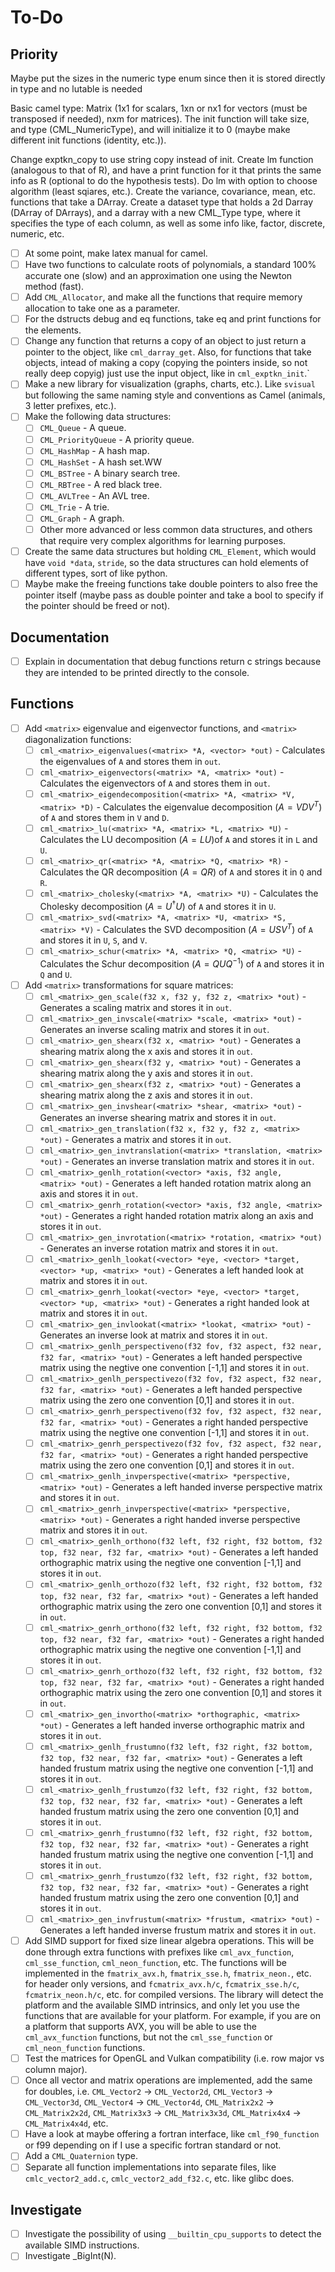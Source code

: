 # To-Do

## Priority

Maybe put the sizes in the numeric type enum since then it is stored directly in type and no lutable is needed

Basic camel type: Matrix (1x1 for scalars, 1xn or nx1 for vectors (must be transposed if needed), nxm for matrices). The init function will take size, and type (CML_NumericType), and will initialize it to 0 (maybe make different init functions (identity, etc.)). 

Change exptkn_copy to use string copy instead of init.
Create lm function (analogous to that of R), and have a print function for it that prints the same info as R (optional to do the hypothesis tests). Do lm with option to choose algorithm (least sqiares, etc.).
Create the variance, covariance, mean, etc. functions that take a DArray.
Create a dataset type that holds a 2d Darray (DArray of DArrays), and a darray with a new CML_Type type, where it specifies the type of each column, as well as some info like, factor, discrete, numeric, etc.

- [ ] At some point, make latex manual for camel.
- [ ] Have two functions to calculate roots of polynomials, a standard 100% accurate one (slow) and an approximation one using the Newton method (fast).
- [ ] Add `CML_Allocator`, and make all the functions that require memory allocation to take one as a parameter.
- [ ] For the dstructs debug and eq functions, take eq and print functions for the elements.
- [ ] Change any function that returns a copy of an object to just return a pointer to the object, like `cml_darray_get`. Also, for functions that take objects, intead of making a copy (copying the pointers inside, so not really deep copyig) just use the input object, like in `cml_exptkn_init`.`
- [ ] Make a new library for visualization (graphs, charts, etc.). Like `svisual` but following the same naming style and conventions as Camel (animals, 3 letter prefixes, etc.).
- [ ] Make the following data structures:
  - [ ] ```CML_Queue``` - A queue.
  - [ ] ```CML_PriorityQueue``` - A priority queue.
  - [ ] ```CML_HashMap``` - A hash map.
  - [ ] ```CML_HashSet``` - A hash set.WW
  - [ ] ```CML_BSTree``` - A binary search tree.
  - [ ] ```CML_RBTree``` - A red black tree.
  - [ ] ```CML_AVLTree``` - An AVL tree.
  - [ ] ```CML_Trie``` - A trie.
  - [ ] ```CML_Graph``` - A graph.
  - [ ] Other more advanced or less common data structures, and others that require very complex algorithms for learning purposes.
- [ ] Create the same data structures but holding `CML_Element`, which would have `void *data`, `stride`, so the data structures can hold elements of different types, sort of like python.
- [ ] Maybe make the freeing functions take double pointers to also free the pointer itself (maybe pass as double pointer and take a bool to specify if the pointer should be freed or not).

## Documentation

- [ ] Explain in documentation that debug functions return c strings because they are intended to be printed directly to the console.

## Functions

- [ ] Add ```<matrix>``` eigenvalue and eigenvector functions, and ```<matrix>``` diagonalization functions:
  - [ ] ```cml_<matrix>_eigenvalues(<matrix> *A, <vector> *out)``` - Calculates the eigenvalues of ```A``` and stores them in ```out```.
  - [ ] ```cml_<matrix>_eigenvectors(<matrix> *A, <matrix> *out)``` - Calculates the eigenvectors of ```A``` and stores them in ```out```.
  - [ ] ```cml_<matrix>_eigendecomposition(<matrix> *A, <matrix> *V, <matrix> *D)``` - Calculates the eigenvalue decomposition ($A = VDV^T$) of ```A``` and stores them in ```V``` and ```D```.
  - [ ] ```cml_<matrix>_lu(<matrix> *A, <matrix> *L, <matrix> *U)``` - Calculates the LU decomposition ($A = LU$)of ```A``` and stores it in ```L``` and ```U```.
  - [ ] ```cml_<matrix>_qr(<matrix> *A, <matrix> *Q, <matrix> *R)``` - Calculates the QR decomposition ($A = QR$) of ```A``` and stores it in ```Q``` and ```R```.
  - [ ] ```cml_<matrix>_cholesky(<matrix> *A, <matrix> *U)``` - Calculates the Cholesky decomposition ($A = U^\dag U$) of ```A``` and stores it in ```U```.
  - [ ] ```cml_<matrix>_svd(<matrix> *A, <matrix> *U, <matrix> *S, <matrix> *V)``` - Calculates the SVD decomposition ($A = USV^T$) of ```A``` and stores it in ```U```, ```S```, and ```V```.
  - [ ] ```cml_<matrix>_schur(<matrix> *A, <matrix> *Q, <matrix> *U)``` - Calculates the Schur decomposition ($A = QUQ^{-1}$) of ```A``` and stores it in ```Q``` and ```U```.
- [ ] Add ```<matrix>``` transformations for square matrices:
  - [ ] ```cml_<matrix>_gen_scale(f32 x, f32 y, f32 z, <matrix> *out)``` - Generates a scaling matrix and stores it in ```out```.
  - [ ] ```cml_<matrix>_gen_invscale(<matrix> *scale, <matrix> *out)``` - Generates an inverse scaling matrix and stores it in ```out```.
  - [ ] ```cml_<matrix>_gen_shearx(f32 x, <matrix> *out)``` - Generates a shearing matrix along the x axis and stores it in ```out```.
  - [ ] ```cml_<matrix>_gen_shearx(f32 y, <matrix> *out)``` - Generates a shearing matrix along the y axis and stores it in ```out```.
  - [ ] ```cml_<matrix>_gen_shearx(f32 z, <matrix> *out)``` - Generates a shearing matrix along the z axis and stores it in ```out```.
  - [ ] ```cml_<matrix>_gen_invshear(<matrix> *shear, <matrix> *out)``` - Generates an inverse shearing matrix and stores it in ```out```.
  - [ ] ```cml_<matrix>_gen_translation(f32 x, f32 y, f32 z, <matrix> *out)``` - Generates a matrix and stores it in ```out```.
  - [ ] ```cml_<matrix>_gen_invtranslation(<matrix> *translation, <matrix> *out)``` - Generates an inverse translation matrix and stores it in ```out```.
  - [ ] ```cml_<matrix>_genlh_rotation(<vector> *axis, f32 angle,  <matrix> *out)``` - Generates a left handed rotation matrix along an axis and stores it in ```out```.
  - [ ] ```cml_<matrix>_genrh_rotation(<vector> *axis, f32 angle, <matrix> *out)``` - Generates a right handed rotation matrix along an axis and stores it in ```out```.
  - [ ] ```cml_<matrix>_gen_invrotation(<matrix> *rotation, <matrix> *out)``` - Generates an inverse rotation matrix and stores it in ```out```.
  - [ ] ```cml_<matrix>_genlh_lookat(<vector> *eye, <vector> *target, <vector> *up, <matrix> *out)``` - Generates a left handed look at matrix and stores it in ```out```.
  - [ ] ```cml_<matrix>_genrh_lookat(<vector> *eye, <vector> *target, <vector> *up, <matrix> *out)``` - Generates a right handed look at matrix and stores it in ```out```.
  - [ ] ```cml_<matrix>_gen_invlookat(<matrix> *lookat, <matrix> *out)``` - Generates an inverse look at matrix and stores it in ```out```.
  - [ ] ```cml_<matrix>_genlh_perspectiveno(f32 fov, f32 aspect, f32 near, f32 far, <matrix> *out)``` - Generates a left handed perspective matrix using the negtive one convention [-1,1] and stores it in ```out```.
  - [ ] ```cml_<matrix>_genlh_perspectivezo(f32 fov, f32 aspect, f32 near, f32 far, <matrix> *out)``` - Generates a left handed perspective matrix using the zero one convention [0,1] and stores it in ```out```.
  - [ ] ```cml_<matrix>_genrh_perspectiveno(f32 fov, f32 aspect, f32 near, f32 far, <matrix> *out)``` - Generates a right handed perspective matrix using the negtive one convention [-1,1] and stores it in ```out```.
  - [ ] ```cml_<matrix>_genrh_perspectivezo(f32 fov, f32 aspect, f32 near, f32 far, <matrix> *out)``` - Generates a right handed perspective matrix using the zero one convention [0,1] and stores it in ```out```.
  - [ ] ```cml_<matrix>_genlh_invperspective(<matrix> *perspective, <matrix> *out)``` - Generates a left handed inverse perspective matrix and stores it in ```out```.
  - [ ] ```cml_<matrix>_genrh_invperspective(<matrix> *perspective, <matrix> *out)``` - Generates a right handed inverse perspective matrix and stores it in ```out```.
  - [ ] ```cml_<matrix>_genlh_orthono(f32 left, f32 right, f32 bottom, f32 top, f32 near, f32 far, <matrix> *out)``` - Generates a left handed orthographic matrix using the negtive one convention [-1,1] and stores it in ```out```.
  - [ ] ```cml_<matrix>_genlh_orthozo(f32 left, f32 right, f32 bottom, f32 top, f32 near, f32 far, <matrix> *out)``` - Generates a left handed orthographic matrix using the zero one convention [0,1] and stores it in ```out```.
  - [ ] ```cml_<matrix>_genrh_orthono(f32 left, f32 right, f32 bottom, f32 top, f32 near, f32 far, <matrix> *out)``` - Generates a right handed orthographic matrix using the negtive one convention [-1,1] and stores it in ```out```.
  - [ ] ```cml_<matrix>_genrh_orthozo(f32 left, f32 right, f32 bottom, f32 top, f32 near, f32 far, <matrix> *out)``` - Generates a right handed orthographic matrix using the zero one convention [0,1] and stores it in ```out```.
  - [ ] ```cml_<matrix>_gen_invortho(<matrix> *orthographic, <matrix> *out)``` - Generates a left handed inverse orthographic matrix and stores it in ```out```.
  - [ ] ```cml_<matrix>_genlh_frustumno(f32 left, f32 right, f32 bottom, f32 top, f32 near, f32 far, <matrix> *out)``` - Generates a left handed frustum matrix using the negtive one convention [-1,1] and stores it in ```out```.
  - [ ] ```cml_<matrix>_genlh_frustumzo(f32 left, f32 right, f32 bottom, f32 top, f32 near, f32 far, <matrix> *out)``` - Generates a left handed frustum matrix using the zero one convention [0,1] and stores it in ```out```.
  - [ ] ```cml_<matrix>_genrh_frustumno(f32 left, f32 right, f32 bottom, f32 top, f32 near, f32 far, <matrix> *out)``` - Generates a right handed frustum matrix using the negtive one convention [-1,1] and stores it in ```out```.
  - [ ] ```cml_<matrix>_genrh_frustumzo(f32 left, f32 right, f32 bottom, f32 top, f32 near, f32 far, <matrix> *out)``` - Generates a right handed frustum matrix using the zero one convention [0,1] and stores it in ```out```.
  - [ ] ```cml_<matrix>_gen_invfrustum(<matrix> *frustum, <matrix> *out)``` - Generates a left handed inverse frustum matrix and stores it in ```out```.
- [ ] Add SIMD support for fixed size linear algebra operations. This will be done through extra functions with prefixes like ```cml_avx_function```, ```cml_sse_function```, ```cml_neon_function```, etc. The functions will be implemented in the ```fmatrix_avx.h```, ```fmatrix_sse.h```, ```fmatrix_neon.```, etc. for header only versions, and ```fcmatrix_avx.h/c```, ```fcmatrix_sse.h/c```, ```fcmatrix_neon.h/c```, etc. for compiled versions. The library will detect the platform and the available SIMD intrinsics, and only let you use the functions that are available for your platform. For example, if you are on a platform that supports AVX, you will be able to use the ```cml_avx_function``` functions, but not the ```cml_sse_function``` or ```cml_neon_function``` functions.
- [ ] Test the matrices for OpenGL and Vulkan compatibility (i.e. row major vs column major).
- [ ] Once all vector and matrix operations are implemented, add the same for doubles, i.e. ```CML_Vector2``` -> ```CML_Vector2d```, ```CML_Vector3``` -> ```CML_Vector3d```, ```CML_Vector4``` -> ```CML_Vector4d```, ```CML_Matrix2x2``` -> ```CML_Matrix2x2d```, ```CML_Matrix3x3``` -> ```CML_Matrix3x3d```, ```CML_Matrix4x4``` -> ```CML_Matrix4x4d```, etc.
- [ ] Have a look at maybe offering a fortran interface, like ```cml_f90_function``` or f99 depending on if I use a specific fortran standard or not.
- [ ] Add a ```CML_Quaternion``` type.
- [ ] Separate all function implementations into separate files, like ```cmlc_vector2_add.c```, ```cmlc_vector2_add_f32.c```, etc. like glibc does.

## Investigate

- [ ] Investigate the possibility of using ```__builtin_cpu_supports``` to detect the available SIMD instructions.
- [ ] Investigate _BigInt(N).
